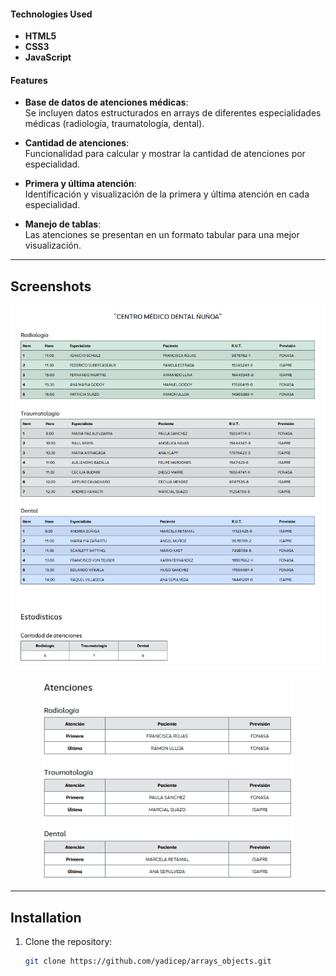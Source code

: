 #### **Technologies Used**
- **HTML5**
- **CSS3**
- **JavaScript**

#### **Features**
- **Base de datos de atenciones médicas**:  
  Se incluyen datos estructurados en arrays de diferentes especialidades médicas (radiología, traumatología, dental).

- **Cantidad de atenciones**:  
  Funcionalidad para calcular y mostrar la cantidad de atenciones por especialidad.

- **Primera y última atención**:  
  Identificación y visualización de la primera y última atención en cada especialidad.

- **Manejo de tablas**:  
  Las atenciones se presentan en un formato tabular para una mejor visualización.

---

## **Screenshots**
<p align="center">
  <img src="assets/img/capture.png" alt="Preview of the main page" width="700px">
</p>
<p align="center">
  <img src="assets/img/capture1.png" alt="Preview of another page" width="400px">
</p>

---

## **Installation**
1. Clone the repository:
   ```bash
   git clone https://github.com/yadicep/arrays_objects.git

